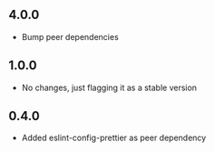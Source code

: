 ## 4.0.0

- Bump peer dependencies

## 1.0.0

- No changes, just flagging it as a stable version

## 0.4.0

- Added eslint-config-prettier as peer dependency
